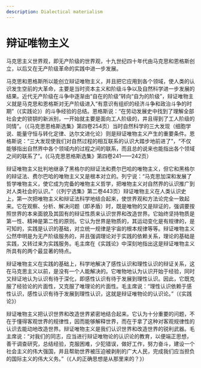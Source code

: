 ```yaml
---
description: Dialectical materialism
---
```


# 辩证唯物主义

马克思主义世界观，即无产阶级的世界观，十九世纪四十年代由马克思和恩格斯创立，以后又在无产阶级革命的实践中进一步发展。

马克思和恩格斯所以能创立辩证唯物主义，并且把它应用到各个领域，使人类的认识发生空前的大革命，主要是当时资本主义和阶级斗争以及自然科学进一步发展的结果。近代无产阶级在斗争中逐渐由“自在的阶级”转向“自为的阶级”，辩证唯物主义就是马克思和恩格斯对无产阶级进入“有意识有组织的经济斗争和政治斗争的时期”（《实践论》）的斗争经验的总结。恩格斯说：“在劳动发展史中找到了理解全部社会史的锁钥的新派别，一开始就主要是面向工人阶级的，井且得到了工人阶级的同情”。（《马克思恩格斯选集》第四卷254页）当时自然科学的三大发现（细胞学说、能量守恒与转化定律、达尔文进化论）则是辩证唯物主义产生的重要条件。恩格斯说：“三大发现使我们对自然过程的相互联系的认识大踏步地前进了”，“不仅能够指出自然界中各个领域内的过程之间的联系，而且总的说来也能指出各个领域之间的联系了”。(《马克思恩格斯选集》第四卷241——242页）

辩证唯物主义批判地继承了黑格尔的辩证法和费尔巴哈的唯物主义，但它和黑格尔的辩证法、费尔巴哈的唯物主义又是根本对立的。列宁说：“马克思加深和发展了哲学唯物主义，使它成为完备的唯物主义哲学，把唯物主义对自然界的认识推广到对人类社会的认识。”（《列宁选集》第二卷443页）辩证唯物主义在人类认识史上，第一次把唯物主义和辩证法科学地结合起来，使世界观和方法论完全一致起来。它在观察、分析、解决问题（即矛盾）时，既是唯物的又是辩证的，强调要按照世界的本来面貌及其固有的辩证性质来认识世界和改造世界。它始终坚持物质是第一性、精神是第二性的原则。它认为世界是物质的，其运动变化是有规律的，是可知的，实践是认识的基础，对立统一规律是宇宙的根本规律等等。辩证唯物主义公然申明是为无产阶级服务的，并且强调理论对于实践的依赖关系，理论的基础是实践，又转过来为实践服务。毛主席在《实践论》中深刻地指出这是辩证唯物主义所具有的两个最显著的特点。

辩证唯物主义在实践的基础上，科学地解决了感性认识和理性认识的辩证关系，这在马克思主义以前，是没有一个人能解决的。它唯物地认为认识开始于经验，同时又辩证地认为认识有待于深化，即感性认识有待于发展到理性认识。因此，它既克服了经验论的片面性，又克服了唯理论的片面性。毛主席说：“理性认识依赖于感性认识，感性认识有待于发展到理性认识，这就是辩证唯物论的认识论。”（《实践论》）

辩证唯物主义把认识世界和改造世界紧密地结合起来。它认为十分重要的问题，不在于懂得客观世界的规律性，因而能够解释世界，而在于拿了这种对客观规律性的认识去能动地改造世界。辩证唯物主义是我们认识世界和改造世界的锐利武器。毛主席说：“对我们的同志，应当进行辩证唯物论的认识论的教育，以便端正思想，善干调查研究，总结经验，克服困难，少犯错误，做好工作，努力奋斗，建设一个社会主义的伟大强国，井且帮助世界被压迫被剥削的广大人民，完成我们应当担负的国际主义的伟大义务。”（《人的正确思想是从那里来的？》）
